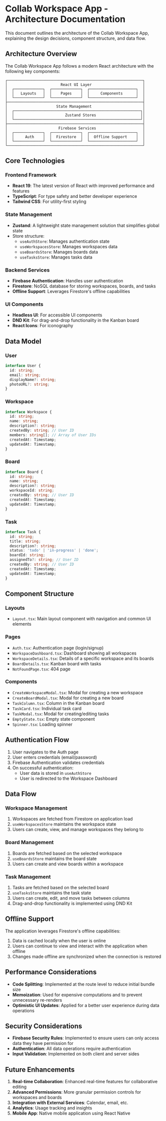 # Collab Workspace App - Architecture Documentation

This document outlines the architecture of the Collab Workspace App, explaining the design decisions, component structure, and data flow.

## Architecture Overview

The Collab Workspace App follows a modern React architecture with the following key components:

```
┌─────────────────────────────────────────────────────────────┐
│                        React UI Layer                       │
│  ┌─────────────┐  ┌─────────────┐  ┌─────────────────────┐  │
│  │   Layouts   │  │    Pages    │  │     Components      │  │
│  └─────────────┘  └─────────────┘  └─────────────────────┘  │
├─────────────────────────────────────────────────────────────┤
│                      State Management                       │
│  ┌─────────────────────────────────────────────────────────┐│
│  │                       Zustand Stores                    ││
│  └─────────────────────────────────────────────────────────┘│
├─────────────────────────────────────────────────────────────┤
│                       Firebase Services                     │
│  ┌─────────────┐  ┌─────────────┐  ┌─────────────────────┐  │
│  │     Auth    │  │  Firestore  │  │  Offline Support    │  │
│  └─────────────┘  └─────────────┘  └─────────────────────┘  │
└─────────────────────────────────────────────────────────────┘
```

## Core Technologies

### Frontend Framework
- **React 19**: The latest version of React with improved performance and features
- **TypeScript**: For type safety and better developer experience
- **Tailwind CSS**: For utility-first styling

### State Management
- **Zustand**: A lightweight state management solution that simplifies global state
- Store structure:
  - `useAuthStore`: Manages authentication state
  - `useWorkspacesStore`: Manages workspaces data
  - `useBoardsStore`: Manages boards data
  - `useTasksStore`: Manages tasks data

### Backend Services
- **Firebase Authentication**: Handles user authentication
- **Firestore**: NoSQL database for storing workspaces, boards, and tasks
- **Offline Support**: Leverages Firestore's offline capabilities

### UI Components
- **Headless UI**: For accessible UI components
- **DND Kit**: For drag-and-drop functionality in the Kanban board
- **React Icons**: For iconography

## Data Model

### User
```typescript
interface User {
  id: string;
  email: string;
  displayName?: string;
  photoURL?: string;
}
```

### Workspace
```typescript
interface Workspace {
  id: string;
  name: string;
  description?: string;
  createdBy: string; // User ID
  members: string[]; // Array of User IDs
  createdAt: Timestamp;
  updatedAt: Timestamp;
}
```

### Board
```typescript
interface Board {
  id: string;
  name: string;
  description?: string;
  workspaceId: string;
  createdBy: string; // User ID
  createdAt: Timestamp;
  updatedAt: Timestamp;
}
```

### Task
```typescript
interface Task {
  id: string;
  title: string;
  description?: string;
  status: 'todo' | 'in-progress' | 'done';
  boardId: string;
  assignedTo?: string; // User ID
  createdBy: string; // User ID
  createdAt: Timestamp;
  updatedAt: Timestamp;
}
```

## Component Structure

### Layouts
- `Layout.tsx`: Main layout component with navigation and common UI elements

### Pages
- `Auth.tsx`: Authentication page (login/signup)
- `WorkspaceDashboard.tsx`: Dashboard showing all workspaces
- `WorkspaceDetails.tsx`: Details of a specific workspace and its boards
- `BoardDetails.tsx`: Kanban board with tasks
- `NotFoundPage.tsx`: 404 page

### Components
- `CreateWorkspaceModal.tsx`: Modal for creating a new workspace
- `CreateBoardModal.tsx`: Modal for creating a new board
- `TaskColumn.tsx`: Column in the Kanban board
- `TaskCard.tsx`: Individual task card
- `TaskModal.tsx`: Modal for creating/editing tasks
- `EmptyState.tsx`: Empty state component
- `Spinner.tsx`: Loading spinner

## Authentication Flow

1. User navigates to the Auth page
2. User enters credentials (email/password)
3. Firebase Authentication validates credentials
4. On successful authentication:
   - User data is stored in `useAuthStore`
   - User is redirected to the Workspace Dashboard

## Data Flow

### Workspace Management
1. Workspaces are fetched from Firestore on application load
2. `useWorkspacesStore` maintains the workspace state
3. Users can create, view, and manage workspaces they belong to

### Board Management
1. Boards are fetched based on the selected workspace
2. `useBoardsStore` maintains the board state
3. Users can create and view boards within a workspace

### Task Management
1. Tasks are fetched based on the selected board
2. `useTasksStore` maintains the task state
3. Users can create, edit, and move tasks between columns
4. Drag-and-drop functionality is implemented using DND Kit

## Offline Support

The application leverages Firestore's offline capabilities:
1. Data is cached locally when the user is online
2. Users can continue to view and interact with the application when offline
3. Changes made offline are synchronized when the connection is restored

## Performance Considerations

- **Code Splitting**: Implemented at the route level to reduce initial bundle size
- **Memoization**: Used for expensive computations and to prevent unnecessary re-renders
- **Optimistic UI Updates**: Applied for a better user experience during data operations

## Security Considerations

- **Firebase Security Rules**: Implemented to ensure users can only access data they have permission for
- **Authentication**: All data operations require authentication
- **Input Validation**: Implemented on both client and server sides

## Future Enhancements

1. **Real-time Collaboration**: Enhanced real-time features for collaborative editing
2. **Advanced Permissions**: More granular permission controls for workspaces and boards
3. **Integration with External Services**: Calendar, email, etc.
4. **Analytics**: Usage tracking and insights
5. **Mobile App**: Native mobile application using React Native